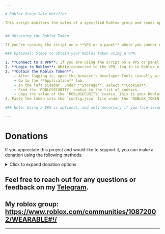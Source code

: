 ```yaml
---

# Roblox Group Sale Notifier

This script monitors the sales of a specified Roblox group and sends updates to a Discord webhook. It runs at a regular interval and checks the group's sales and revenue details.


## Obtaining the Roblox Token

If you're running the script on a **VPS or a panel** where you cannot directly log in through the browser, you may need to connect to a VPN to obtain your Roblox session token.

### Optional: Steps to obtain your Roblox token using a VPN:

1. **Connect to a VPN**: If you are using the script on a VPS or panel, connect to the VPN of the country where your Roblox account is located. This step is optional but may be necessary in some cases.
2. **Login to Roblox**: While connected to the VPN, log in to Roblox via a browser (e.g., Chrome or Firefox).
3. **Obtain the Roblox Token**:
    - After logging in, open the browser’s Developer Tools (usually with `F12` or `Ctrl+Shift+I`).
    - Go to the **Application** tab.
    - In the left sidebar, under **Storage**, select **Cookies**.
    - Find the `ROBLOSECURITY` cookie in the list of cookies.
    - Copy the value of the `ROBLOSECURITY` cookie. This is your Roblox session token.
4. Paste the token into the `config.json` file under the `ROBLOX_TOKEN` field.

### Note: Using a VPN is optional, and only necessary if you face issues accessing Roblox while running the script on a VPS or panel.

---
```


# Donations

If you appreciate this project and would like to support it, you can make a donation using the following methods:

<details>
  <summary>Click to expand donation options</summary>

  ### Cryptocurrency Donations

  - **Litecoin (LTC)**: `LhoGMEaiXnDX5QMmp6PYGU25a2V6UZo65H`
  - **Etherium (ETH)**: `0xa7a23A72D10F75cB3d2D7ae56634a4921C376D82`

  Every donation helps improve the bot and add new features. Thank you for your support!

</details>

## Feel free to reach out for any questions or feedback on my [Telegram](https://t.me/meowtermelon).

## My roblox group: https://www.roblox.com/communities/10872002/WEARABLE#!/
---
